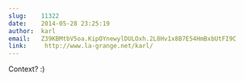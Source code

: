 ```yaml
---
slug:    11322
date:    2014-05-28 23:25:19
author:  karl
email:   Z39KBMtbV5oa.KipOYnewylDULOxh.2L8Hv1x8B7E54HmBxbUtFI9C
link:     http://www.la-grange.net/karl/
---
```


Context? :)
